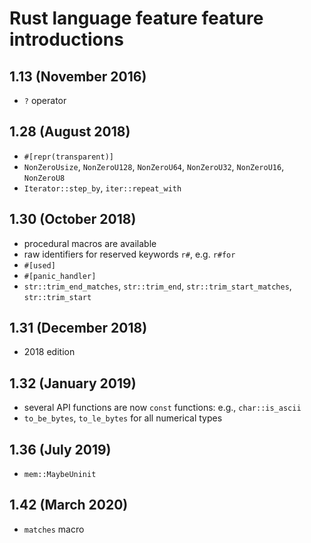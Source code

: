 # Rust language feature feature introductions

## 1.13 (November 2016)
- `?` operator

## 1.28 (August 2018)
- `#[repr(transparent)]`
- `NonZeroUsize`, `NonZeroU128`, `NonZeroU64`, `NonZeroU32`, `NonZeroU16`, `NonZeroU8`
- `Iterator::step_by`, `iter::repeat_with`

## 1.30 (October 2018)
- procedural macros are available
- raw identifiers for reserved keywords `r#`, e.g. `r#for`
- `#[used]`
- `#[panic_handler]`
- `str::trim_end_matches`, `str::trim_end`, `str::trim_start_matches`, `str::trim_start`

## 1.31 (December 2018)
- 2018 edition

## 1.32 (January 2019)
- several API functions are now `const` functions: e.g., `char::is_ascii`
- `to_be_bytes`, `to_le_bytes` for all numerical types

## 1.36 (July 2019)
- `mem::MaybeUninit`

## 1.42 (March 2020)
- `matches` macro
